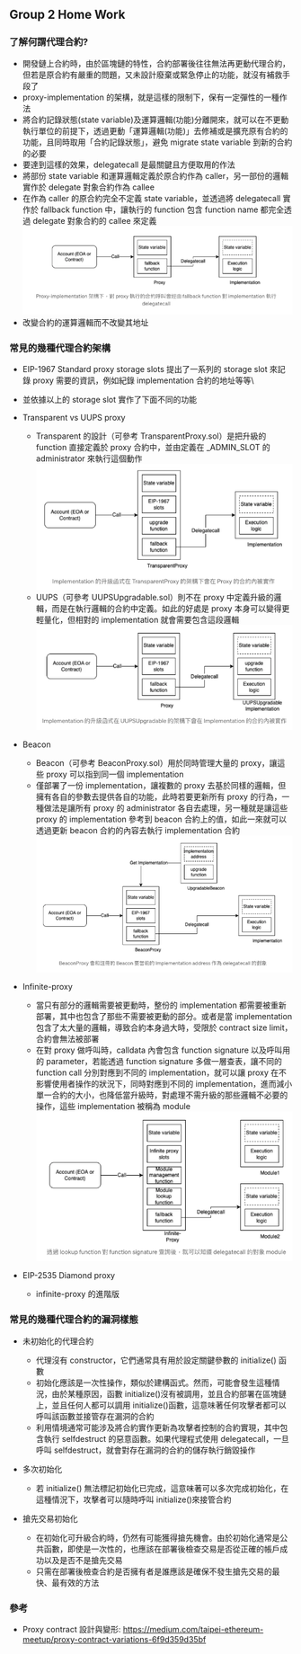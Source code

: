 ## Group 2 Home Work

### 了解何謂代理合約?

- 開發鏈上合約時，由於區塊鏈的特性，合約部署後往往無法再更動代理合約，但若是原合約有嚴重的問題，又未設計廢棄或緊急停止的功能，就沒有補救手段了
- proxy-implementation 的架構，就是這樣的限制下，保有一定彈性的一種作法
- 將合約記錄狀態(state variable)及運算邏輯(功能)分離開來，就可以在不更動執行單位的前提下，透過更動「運算邏輯(功能)」去修補或是擴充原有合約的功能，且同時取用「合約記錄狀態」，避免 migrate state variable 到新的合約的必要
- 要達到這樣的效果，delegatecall 是最關鍵且方便取用的作法
- 將部份 state variable 和運算邏輯定義於原合約作為 caller，另一部份的邏輯實作於 delegate 對象合約作為 callee
- 在作為 caller 的原合約完全不定義 state variable，並透過將 delegatecall 實作於 fallback function 中，讓執行的 function 包含 function name 都完全透過 delegate 對象合約的 callee 來定義
  ![proxy-implemenation](./proxy-implemenation.png)
- 改變合約的運算邏輯而不改變其地址

### 常見的幾種代理合約架構

- EIP-1967 Standard proxy storage slots 提出了一系列的 storage slot 來記錄 proxy 需要的資訊，例如紀錄 implementation 合約的地址等等\
- 並依據以上的 storage slot 實作了下面不同的功能
- Transparent vs UUPS proxy

  - Transparent 的設計（可參考 TransparentProxy.sol）是把升級的 function 直接定義於 proxy 合約中，並由定義在 \_ADMIN_SLOT 的 administrator 來執行這個動作
    ![Transparent](./Transparent.png)
  - UUPS（可參考 UUPSUpgradable.sol）則不在 proxy 中定義升級的邏輯，而是在執行邏輯的合約中定義。如此的好處是 proxy 本身可以變得更輕量化，但相對的 implementation 就會需要包含這段邏輯
    ![UUPSUpgradable](./UUPSUpgradable.png)

- Beacon
  - Beacon（可參考 BeaconProxy.sol）用於同時管理大量的 proxy，讓這些 proxy 可以指到同一個 implementation
  - 僅部署了一份 implementation，讓複數的 proxy 去基於同樣的邏輯，但擁有各自的參數去提供各自的功能，此時若要更新所有 proxy 的行為，一種做法是讓所有 proxy 的 administrator 各自去處理，另一種就是讓這些 proxy 的 implementation 參考到 beacon 合約上的值，如此一來就可以透過更新 beacon 合約的內容去執行 implementation 合約
    ![Beacon](./Beacon.png)
- Infinite-proxy
  - 當只有部分的邏輯需要被更動時，整份的 implementation 都需要被重新部署，其中也包含了那些不需要被更動的部分。或者是當 implementation 包含了太大量的邏輯，導致合約本身過大時，受限於 contract size limit，合約會無法被部署
  - 在對 proxy 做呼叫時，calldata 內會包含 function signature 以及呼叫用的 parameter，若能透過 function signature 多做一層查表，讓不同的 function call 分別對應到不同的 implementation，就可以讓 proxy 在不影響使用者操作的狀況下，同時對應到不同的 implementation，進而減小單一合約的大小，也降低當升級時，對處理不需升級的那些邏輯不必要的操作，這些 implementation 被稱為 module
    ![Infinite-proxy](./Infinite-proxy.png)
- EIP-2535 Diamond proxy
  - infinite-proxy 的進階版

### 常見的幾種代理合約的漏洞樣態

- 未初始化的代理合約

  - 代理沒有 constructor，它們通常具有用於設定關鍵參數的 initialize() 函數
  - 初始化應該是一次性操作，類似於建構函式。然而，可能會發生這種情況，由於某種原因，函數 initialize()沒有被調用，並且合約部署在區塊鏈上，並且任何人都可以調用 initialize()函數，這意味著任何攻擊者都可以呼叫該函數並接管存在漏洞的合約
  - 利用情境通常可能涉及將合約實作更新為攻擊者控制的合約實現，其中包含執行 selfdestruct 的惡意函數。如果代理程式使用 delegatecall，一旦呼叫 selfdestruct，就會對存在漏洞的合約的儲存執行銷毀操作

- 多次初始化

  - 若 initialize() 無法標記初始化已完成，這意味著可以多次完成初始化，在這種情況下，攻擊者可以隨時呼叫 initialize()來接管合約

- 搶先交易初始化
  - 在初始化可升級合約時，仍然有可能獲得搶先機會。由於初始化通常是公共函數，即使是一次性的，也應該在部署後檢查交易是否從正確的帳戶成功以及是否不是搶先交易
  - 只需在部署後檢查合約是否擁有者是誰應該是確保不發生搶先交易的最快、最有效的方法

### 參考

- Proxy contract 設計與變形: https://medium.com/taipei-ethereum-meetup/proxy-contract-variations-6f9d359d35bf
